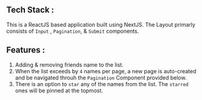 ## Tech Stack :
This is a ReactJS based application built using NextJS. The Layout primarly consists of `Input` , `Pagination`, & `Submit` components.

## Features :
1. Adding & removing friends name to the list.
2. When the list exceeds by `4` names per page, a new page is auto-created and be navigated throuh the `Pagination` Component provided below.
3. There is an option to `star` any of the names from the list. The `starred` ones will be pinned at the topmost.
